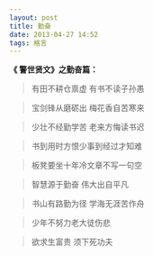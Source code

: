 ```yaml
---
layout: post
title: 勤奋 
date: 2013-04-27 14:52
tags: 格言 
---
```


**《 警世贤文》之勤奋篇：**

> 有田不耕仓禀虚 有书不读子孙愚

> 宝剑锋从磨砺出 梅花香自苦寒来

> 少壮不经勤学苦 老来方悔读书迟

> 书到用时方恨少事到经过才知难

> 板凳要坐十年冷文章不写一句空

> 智慧源于勤奋 伟大出自平凡

> 书山有路勤为径 学海无涯苦作舟

> 少年不努力老大徒伤悲

> 欲求生富贵 须下死功夫
